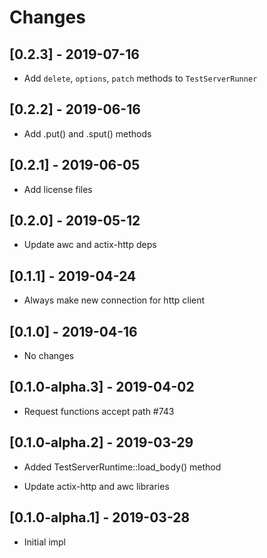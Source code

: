 # Changes

## [0.2.3] - 2019-07-16

* Add `delete`, `options`, `patch` methods to `TestServerRunner`

## [0.2.2] - 2019-06-16

* Add .put() and .sput() methods

## [0.2.1] - 2019-06-05

* Add license files

## [0.2.0] - 2019-05-12

* Update awc and actix-http deps

## [0.1.1] - 2019-04-24

* Always make new connection for http client


## [0.1.0] - 2019-04-16

* No changes


## [0.1.0-alpha.3] - 2019-04-02

* Request functions accept path #743


## [0.1.0-alpha.2] - 2019-03-29

* Added TestServerRuntime::load_body() method

* Update actix-http and awc libraries


## [0.1.0-alpha.1] - 2019-03-28

* Initial impl
